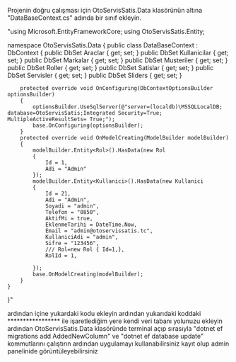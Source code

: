Projenin doğru çalışması için OtoServisSatis.Data klasörünün altına "DataBaseContext.cs" adında bir sınıf ekleyin.




"using Microsoft.EntityFrameworkCore;
using OtoServisSatis.Entity;

namespace OtoServisSatis.Data
{
    public class DataBaseContext : DbContext
    {
        public DbSet<Arac> Araclar { get; set; }
        public DbSet<Kullanici> Kullanicilar { get; set; }
        public DbSet<Marka> Markalar { get; set; }
        public DbSet<Musteri> Musteriler { get; set; }
        public DbSet<Rol> Roller { get; set; }
        public DbSet<Satis> Satislar { get; set; }
        public DbSet<Servis> Servisler { get; set; }
        public DbSet<Slider> Sliders { get; set; }

        protected override void OnConfiguring(DbContextOptionsBuilder optionsBuilder)
        {
            optionsBuilder.UseSqlServer(@"server=(localdb)\MSSQLLocalDB; database=OtoServisSatis;Integrated Security=True; MultipleActiveResultSets= True;");
            base.OnConfiguring(optionsBuilder);
        }
        protected override void OnModelCreating(ModelBuilder modelBuilder)
        {
            modelBuilder.Entity<Rol>().HasData(new Rol
            {
                Id = 1,
                Adi = "Admin"
            });
            modelBuilder.Entity<Kullanici>().HasData(new Kullanici
            {
                Id = 21,
                Adi = "Admin",
                Soyadi = "admin",
                Telefon = "0850",
                AktifMi = true,
                EklenmeTarihi = DateTime.Now,
                Email = "admin@otoservissatis.tc",
                KullaniciAdi = "admin",
                Sifre = "123456",
                /// Rol=new Rol { Id=1,},
                RolId = 1,

            });
            base.OnModelCreating(modelBuilder);
        }
    }
}"






ardından içine yukardaki kodu ekleyin
ardından yukarıdaki koddaki ***************** ile işaretlediğim yere kendi veri tabanı yolunuzu ekleyin
ardından OtoServisSatis.Data klasöründe terminal açıp sırasıyla "dotnet ef migrations add AddedNewColumn" ve "dotnet ef database update" kommutlarını çalıştırın
ardından uygulamayı kullanabilirsiniz kayıt olup admin panelinide görüntüleyebilirsiniz
